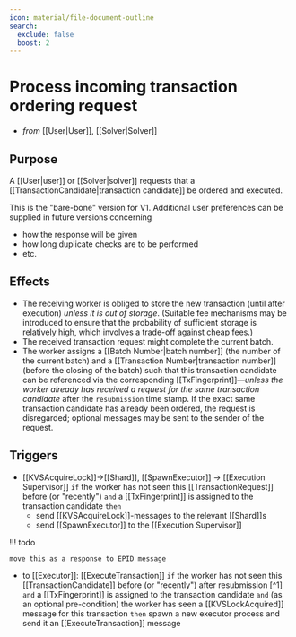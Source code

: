 ```yaml
---
icon: material/file-document-outline
search:
  exclude: false
  boost: 2
---
```


# Process incoming transaction ordering request

<!-- --8<-- [start:blurp] -->
- _from_ [[User|User]], [[Solver|Solver]]

## Purpose

A [[User|user]] or [[Solver|solver]] requests that
a [[TransactionCandidate|transaction candidate]]
be ordered and executed.
<!-- --8<-- [end:blurp] -->
<!-- --8<-- [start:details] -->



This is the "bare-bone" version for V1.
Additional user preferences can be supplied in future versions concerning
- how the response will be given
- how long duplicate checks are to be performed
- etc.

## Effects

- The receiving worker is obliged to store the new transaction
  (until after execution)
  _unless it is out of storage_.
  (Suitable fee mechanisms may be introduced to ensure that
    the probability of sufficient storage is relatively high,
    which involves a trade-off against cheap fees.)
- The received transaction request might complete the current batch.  <!--
  (which then is followed up with the creation of a new worker hash in V2).-->
- The worker assigns
  a [[Batch Number|batch number]]
  (the number of the current batch)
  and a [[Transaction Number|transaction number]]
  (before the closing of the batch)
  such that this transaction candidate can be referenced
  via the corresponding [[TxFingerprint]]—_unless
  the worker already has received a request
  for the same transaction candidate_ after the `resubmission` time stamp.
  If the exact same transaction candidate has already been ordered,
  the request is disregarded;
  optional messages may be sent to the sender of the request.
  <!--BE ALERT: consecutive transaction numbers, but arbitrary order-->

## Triggers

<!-- new ! -->
- [[KVSAcquireLock]]→[[Shard]], [[SpawnExecutor]] → [[Execution Supervisor]]
  `if` the worker has not seen this [[TransactionRequest]]
  before (or "recently")
  `and` a [[TxFingerprint]] is assigned to the transaction candidate
  `then`
  - send [[KVSAcquireLock]]-messages to the relevant [[Shard]]s
  - send [[SpawnExecutor]] to the [[Execution Supervisor]]

!!! todo

    move this as a response to EPID message

- to [[Executor]]: [[ExecuteTransaction]]
    `if` the worker has not seen this [[TransactionCandidate]]
    before (or "recently") after resubmission [^1]
    `and` a [[TxFingerprint]] is assigned to the transaction candidate
    `and` (as an optional pre-condition)
        the worker has seen a [[KVSLockAcquired]] message for this transaction
    `then` spawn a new executor process and send it
        an [[ExecuteTransaction]] message
<!-- --8<-- [end:details] -->
